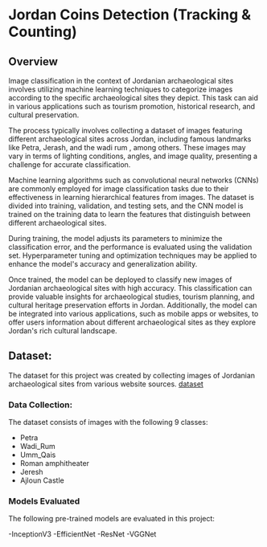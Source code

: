 # Jordan Coins Detection (Tracking & Counting)

## Overview 
Image classification in the context of Jordanian archaeological sites involves utilizing machine learning techniques to categorize images according to the specific archaeological sites they depict. 
This task can aid in various applications such as tourism promotion, historical research, and cultural preservation.

The process typically involves collecting a dataset of images featuring different archaeological sites across Jordan, including famous landmarks like Petra, Jerash, and the wadi rum , among others.
These images may vary in terms of lighting conditions, angles, and image quality, presenting a challenge for accurate classification.

Machine learning algorithms such as convolutional neural networks (CNNs) are commonly employed for image classification tasks due to their effectiveness in learning hierarchical features from images. 
The dataset is divided into training, validation, and testing sets, and the CNN model is trained on the training data to learn the features that distinguish between different archaeological sites.

During training, the model adjusts its parameters to minimize the classification error, and the performance is evaluated using the validation set. 
Hyperparameter tuning and optimization techniques may be applied to enhance the model's accuracy and generalization ability.

Once trained, the model can be deployed to classify new images of Jordanian archaeological sites with high accuracy.
This classification can provide valuable insights for archaeological studies, tourism planning, and cultural heritage preservation efforts in Jordan. 
Additionally, the model can be integrated into various applications, such as mobile apps or websites, to offer users information about different archaeological sites as they explore Jordan's rich cultural landscape.



## Dataset:
The dataset for this project was created by collecting images of Jordanian archaeological sites from various website sources. [dataset]([https://universe.roboflow.com/coinsvision/jordan-coins-detection-nqdbs/dataset/1](https://drive.google.com/drive/folders/1ty_T_iXx35HAuSkEgbXiOlwoLjH75jLC?usp=sharing))


### Data Collection:

The dataset consists of images with the following 9 classes:

- Petra
- Wadi_Rum
- Umm_Qais
- Roman amphitheater
- Jeresh
- Ajloun Castle


### Models Evaluated
The following pre-trained models are evaluated in this project:

-InceptionV3
-EfficientNet
-ResNet
-VGGNet
